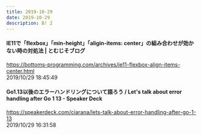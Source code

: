 ```yaml
---
title: 2019-10-29
date: 2019-10-29
description: B! 2
---
```


#### IE11で「flexbox」「min-height」「aligin-items: center」の組み合わせが効かない時の対処法  |  とむじそブログ
https://bottoms-programming.com/archives/ie11-flexbox-align-items-center.html<br>
2019/10/29 18:45:49<br>


#### Go1.13以後のエラーハンドリングについて語ろう / Let's talk about error handling after Go 1 13 - Speaker Deck
https://speakerdeck.com/ciarana/lets-talk-about-error-handling-after-go-1-13<br>
2019/10/29 16:31:58<br>


